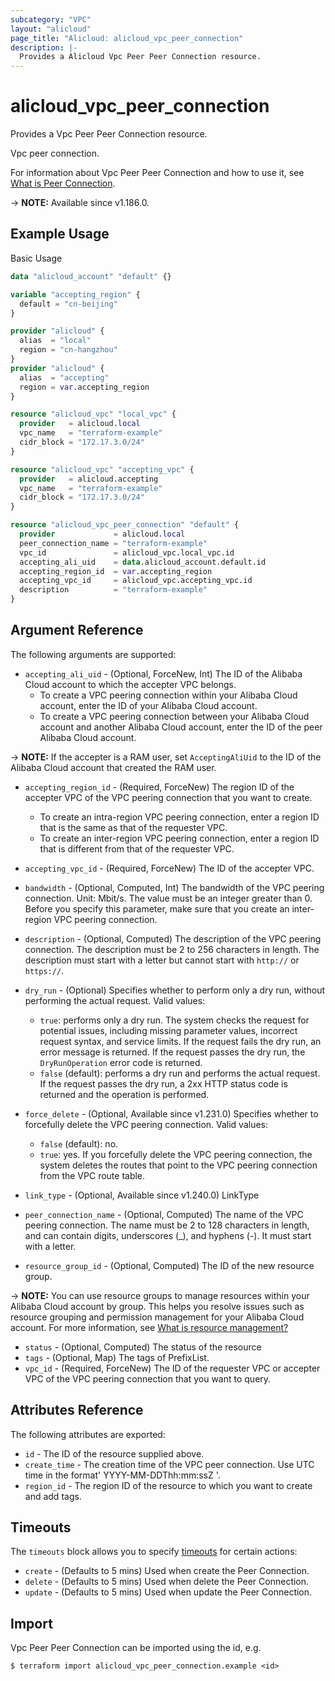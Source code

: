 ```yaml
---
subcategory: "VPC"
layout: "alicloud"
page_title: "Alicloud: alicloud_vpc_peer_connection"
description: |-
  Provides a Alicloud Vpc Peer Peer Connection resource.
---
```


# alicloud_vpc_peer_connection

Provides a Vpc Peer Peer Connection resource.

Vpc peer connection.

For information about Vpc Peer Peer Connection and how to use it, see [What is Peer Connection](https://www.alibabacloud.com/help/en/virtual-private-cloud/latest/createvpcpeer).

-> **NOTE:** Available since v1.186.0.

## Example Usage

Basic Usage

```terraform
data "alicloud_account" "default" {}

variable "accepting_region" {
  default = "cn-beijing"
}

provider "alicloud" {
  alias  = "local"
  region = "cn-hangzhou"
}
provider "alicloud" {
  alias  = "accepting"
  region = var.accepting_region
}

resource "alicloud_vpc" "local_vpc" {
  provider   = alicloud.local
  vpc_name   = "terraform-example"
  cidr_block = "172.17.3.0/24"
}

resource "alicloud_vpc" "accepting_vpc" {
  provider   = alicloud.accepting
  vpc_name   = "terraform-example"
  cidr_block = "172.17.3.0/24"
}

resource "alicloud_vpc_peer_connection" "default" {
  provider             = alicloud.local
  peer_connection_name = "terraform-example"
  vpc_id               = alicloud_vpc.local_vpc.id
  accepting_ali_uid    = data.alicloud_account.default.id
  accepting_region_id  = var.accepting_region
  accepting_vpc_id     = alicloud_vpc.accepting_vpc.id
  description          = "terraform-example"
}
```

## Argument Reference

The following arguments are supported:
* `accepting_ali_uid` - (Optional, ForceNew, Int) The ID of the Alibaba Cloud account to which the accepter VPC belongs.
  - To create a VPC peering connection within your Alibaba Cloud account, enter the ID of your Alibaba Cloud account.
  - To create a VPC peering connection between your Alibaba Cloud account and another Alibaba Cloud account, enter the ID of the peer Alibaba Cloud account.

-> **NOTE:**   If the accepter is a RAM user, set `AcceptingAliUid` to the ID of the Alibaba Cloud account that created the RAM user.

* `accepting_region_id` - (Required, ForceNew) The region ID of the accepter VPC of the VPC peering connection that you want to create.

  - To create an intra-region VPC peering connection, enter a region ID that is the same as that of the requester VPC.
  - To create an inter-region VPC peering connection, enter a region ID that is different from that of the requester VPC.
* `accepting_vpc_id` - (Required, ForceNew) The ID of the accepter VPC.
* `bandwidth` - (Optional, Computed, Int) The bandwidth of the VPC peering connection. Unit: Mbit/s. The value must be an integer greater than 0. Before you specify this parameter, make sure that you create an inter-region VPC peering connection.
* `description` - (Optional, Computed) The description of the VPC peering connection.
The description must be 2 to 256 characters in length. The description must start with a letter but cannot start with `http://` or `https://`.
* `dry_run` - (Optional) Specifies whether to perform only a dry run, without performing the actual request. Valid values:

  - `true`: performs only a dry run. The system checks the request for potential issues, including missing parameter values, incorrect request syntax, and service limits. If the request fails the dry run, an error message is returned. If the request passes the dry run, the `DryRunOperation` error code is returned.
  - `false` (default): performs a dry run and performs the actual request. If the request passes the dry run, a 2xx HTTP status code is returned and the operation is performed.
* `force_delete` - (Optional, Available since v1.231.0) Specifies whether to forcefully delete the VPC peering connection. Valid values:

  - `false` (default): no.
  - `true`: yes. If you forcefully delete the VPC peering connection, the system deletes the routes that point to the VPC peering connection from the VPC route table.
* `link_type` - (Optional, Available since v1.240.0) LinkType
* `peer_connection_name` - (Optional, Computed) The name of the VPC peering connection.
The name must be 2 to 128 characters in length, and can contain digits, underscores (\_), and hyphens (-). It must start with a letter.
* `resource_group_id` - (Optional, Computed) The ID of the new resource group.

-> **NOTE:**   You can use resource groups to manage resources within your Alibaba Cloud account by group. This helps you resolve issues such as resource grouping and permission management for your Alibaba Cloud account. For more information, see [What is resource management?](https://www.alibabacloud.com/help/en/doc-detail/94475.html)

* `status` - (Optional, Computed) The status of the resource
* `tags` - (Optional, Map) The tags of PrefixList.
* `vpc_id` - (Required, ForceNew) The ID of the requester VPC or accepter VPC of the VPC peering connection that you want to query.

## Attributes Reference

The following attributes are exported:
* `id` - The ID of the resource supplied above.
* `create_time` - The creation time of the VPC peer connection. Use UTC time in the format' YYYY-MM-DDThh:mm:ssZ '.
* `region_id` - The region ID of the resource to which you want to create and add tags.

## Timeouts

The `timeouts` block allows you to specify [timeouts](https://www.terraform.io/docs/configuration-0-11/resources.html#timeouts) for certain actions:
* `create` - (Defaults to 5 mins) Used when create the Peer Connection.
* `delete` - (Defaults to 5 mins) Used when delete the Peer Connection.
* `update` - (Defaults to 5 mins) Used when update the Peer Connection.

## Import

Vpc Peer Peer Connection can be imported using the id, e.g.

```shell
$ terraform import alicloud_vpc_peer_connection.example <id>
```